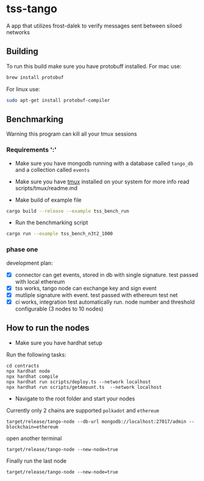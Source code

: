# tss-tango

A app that utilizes frost-dalek to verify messages sent between siloed networks

## Building

To run this build make sure you have protobuff installed.
For mac use:

```Bash
brew install protobuf
```

For linux use:

```Bash
sudo apt-get install protobuf-compiler
```

## Benchmarking

Warning this program can kill all your tmux sessions

### Requirements ':'

* Make sure you have mongodb running with a database called `tango_db` and a collection called `events`
* Make sure you have [tmux](https://github.com/tmux/tmux/wiki/Installing) installed on your system for more info read scripts/tmux/readme.md

* Make build of example file

```Bash
cargo build --release --example tss_bench_run
```

* Run the benchmarking script

```Bash
cargo run --example tss_bench_n3t2_1000
```

### phase one

development plan:

* [x] connector can get events, stored in db with single signature. test passed with local ethereum
* [x] tss works, tango node can exchange key and sign event
* [x] mutliple signature with event. test passed with ethereum test net
* [x] ci works, integration test automatically run. node number and threshold configurable (3 nodes to 10 nodes)

## How to run the nodes

* Make sure you have hardhat setup

Run the following tasks:

```shell
cd contracts
npx hardhat node
npx hardhat compile
npx hardhat run scripts/deploy.ts --network localhost
npx hardhat run scripts/getAmount.ts  --network localhost
```

* Navigate to the root folder and start your nodes

Currently only 2 chains are supported ``` polkadot ``` and ``` ethereum ```

```shell
target/release/tango-node --db-url mongodb://localhost:27017/admin --blockchain=ethereum
```

open another terminal

```shell
target/release/tango-node --new-node=true
```

Finally run the last node

```shell
target/release/tango-node --new-node=true
```
